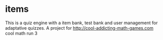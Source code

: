 # items
This is a quiz engine with a item bank, test bank and user management for adaptative quizzes.
A project for http://cool-addicting-math-games.com cool math run 3

